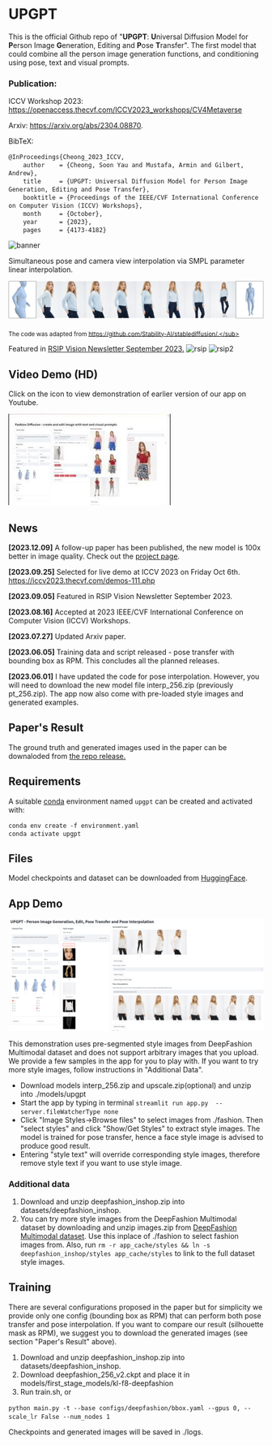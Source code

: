 # UPGPT
This is the official Github repo of "**UPGPT**: **U**niversal Diffusion Model for **P**erson Image **G**eneration, Editing and **P**ose **T**ransfer". The first model that could combine all the person image generation functions, and conditioning using pose, text and visual prompts.

### Publication:

ICCV Workshop 2023: https://openaccess.thecvf.com/ICCV2023_workshops/CV4Metaverse

Arxiv: https://arxiv.org/abs/2304.08870. 

BibTeX:
```
@InProceedings{Cheong_2023_ICCV,
    author    = {Cheong, Soon Yau and Mustafa, Armin and Gilbert, Andrew},
    title     = {UPGPT: Universal Diffusion Model for Person Image Generation, Editing and Pose Transfer},
    booktitle = {Proceedings of the IEEE/CVF International Conference on Computer Vision (ICCV) Workshops},
    month     = {October},
    year      = {2023},
    pages     = {4173-4182}
```


![banner](https://user-images.githubusercontent.com/19167278/234025496-242e3df0-5f5c-49bc-ba08-9aeaa5907172.png)

Simultaneous pose and camera view interpolation via SMPL parameter linear interpolation.

![Interpolation](assets/interp_1.jpg)

<sub> The code was adapted from https://github.com/Stability-AI/stablediffusion/.</sub>

Featured in [RSIP Vision Newsletter September 2023.](https://www.rsipvision.com/ComputerVisionNews-2023September/3/)
![rsip](https://github.com/soon-yau/upgpt/assets/19167278/de8c4f80-e30a-47d4-89a7-73488549b269)
![rsip2](https://github.com/soon-yau/upgpt/assets/19167278/bea76dcf-b623-4b82-a983-62d588e46360)

## Video Demo (HD) 
Click on the icon to view demonstration of earlier version of our app on Youtube. 

[![Video Demo (HD)](assets/video.jpg)](https://youtu.be/2E8MSRlcN54)


## News 

**[2023.12.09]** A follow-up paper has been published, the new model is 100x better in image quality. Check out the [project page](https://soon-yau.github.io/visconet/). 

**[2023.09.25]** Selected for live demo at ICCV 2023 on Friday Oct 6th. https://iccv2023.thecvf.com/demos-111.php

**[2023.09.05]** Featured in RSIP Vision Newsletter September 2023.

**[2023.08.16]** Accepted at 2023 IEEE/CVF International Conference on Computer Vision (ICCV) Workshops.

**[2023.07.27]** Updated Arxiv paper.

**[2023.06.05]** Training data and script released - pose transfer with bounding box as RPM. This concludes all the planned releases.

**[2023.06.01]** I have updated the code for pose interpolation. However, you will need to download the new model file interp_256.zip (previously pt_256.zip). The app now also come with pre-loaded style images and generated examples.


## Paper's Result
The ground truth and generated images used in the paper can be downaloded from
[the repo release.](https://github.com/soon-yau/upgpt/releases/tag/v1.0.0)

## Requirements
A suitable [conda](https://conda.io/) environment named `upgpt` can be created
and activated with:

```
conda env create -f environment.yaml
conda activate upgpt
```
## Files
Model checkpoints and dataset can be downloaded from [HuggingFace](https://huggingface.co/soonyau/upgpt/tree/main). 

## App Demo

![App](./assets/app.png)

This demonstration uses pre-segmented style images from DeepFashion Multimodal dataset and does not support arbitrary images that you upload. We provide a few samples in the app for you to play with. If you want to try more style images, follow instructions in  "Additional Data".
- Download models interp_256.zip and upscale.zip(optional) and unzip into ./models/upgpt
- Start the app by typing in terminal `streamlit run app.py  --server.fileWatcherType none`
- Click "Image Styles->Browse files" to select images from ./fashion. Then "select styles" and click "Show/Get Styles" to extract style images. The model is trained for pose transfer, hence a face style image is advised to produce good result.
- Entering "style text" will override corresponding style images, therefore remove style text if you want to use style image.
 
### Additional data
1. Download and unzip deepfashion_inshop.zip into datasets/deepfashion_inshop.
2. You can try more style images from the DeepFashion Multimodal dataset by downloading and unzip images.zip from [DeepFashion Multimodal dataset](https://github.com/yumingj/DeepFashion-MultiModal). Use this inplace of ./fashion to select fashion images from. Also, run `rm -r app_cache/styles && ln -s deepfashion_inshop/styles app_cache/styles` to link to the full dataset style images. 
 
## Training
There are several configurations proposed in the paper but for simplicity we provide only one config (bounding box as RPM) that can perform both pose transfer and pose interpolation. If you want to compare our result (silhouette mask as RPM), we suggest you to download the generated images (see section "Paper's Result" above).

1. Download and unzip deepfashion_inshop.zip into datasets/deepfashion_inshop.
2. Download deepfashion_256_v2.ckpt and place it in models/first_stage_models/kl-f8-deepfashion
3. Run train.sh, or 

```python main.py -t --base configs/deepfashion/bbox.yaml --gpus 0, --scale_lr False --num_nodes 1```

Checkpoints and generated images will be saved in ./logs.



